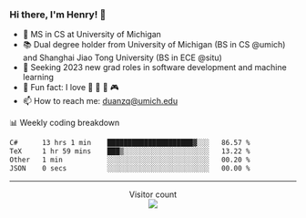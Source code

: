 ### Hi there, I'm Henry! 👋

- 🔭 MS in CS at University of Michigan
- 📚 Dual degree holder from University of Michigan (BS in CS @umich) and Shanghai Jiao Tong University (BS in ECE @situ)
- 🤖 Seeking 2023 new grad roles in software development and machine learning
- 🍁 Fun fact: I love 📸 🏓 🍜 🎮
- 📫 How to reach me: [duanzq@umich.edu](mailto:duanzq@umich.edu)

📊 Weekly coding breakdown
<!--START_SECTION:waka-->

```txt
C#      13 hrs 1 min    █████████████████████▓░░░   86.57 %
TeX     1 hr 59 mins    ███▒░░░░░░░░░░░░░░░░░░░░░   13.22 %
Other   1 min           ░░░░░░░░░░░░░░░░░░░░░░░░░   00.20 %
JSON    0 secs          ░░░░░░░░░░░░░░░░░░░░░░░░░   00.00 %
```

<!--END_SECTION:waka-->

***
<p align="center"> 
  Visitor count<br>
  <img src="https://profile-counter.glitch.me/zlzq-duanzq/count.svg" />
</p>

<!-- ![Henry Duan's GitHub stats](https://github-readme-stats.vercel.app/api?username=zlzq-duanzq&show_icons=true)

![trophy](https://github-profile-trophy.vercel.app/?username=zlzq-duanzq&column=7)

[![Top Langs](https://github-readme-stats.vercel.app/api/top-langs/?username=zlzq-duanzq&layout=compact)](https://github.com/zlzq-duanzq/github-readme-stats) -->
